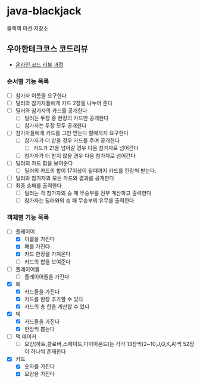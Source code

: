 # java-blackjack

블랙잭 미션 저장소

## 우아한테크코스 코드리뷰

- [온라인 코드 리뷰 과정](https://github.com/woowacourse/woowacourse-docs/blob/master/maincourse/README.md)

### 순서별 기능 목록
- [ ] 참가자 이름을 요구한다
- [ ] 딜러와 참가자들에게 카드 2장을 나누어 준다
- [ ] 딜러와 참가자의 카드를 공개한다
  - [ ] 딜러는 두장 중 한장의 카드만 공개한다
  - [ ] 참가자는 두장 모두 공개한다
- [ ] 참가자들에게 카드를 그만 받는다 할때까지 요구한다
  - [ ] 참가자가 더 받을 경우 카드를 주며 공개한다
    - [ ] 카드가 21을 넘어갈 경우 다음 참가자로 넘어간다
  - [ ] 참가자가 더 받지 않을 경우 다음 참가자로 넘어간다
- [ ] 딜러의 카드 합을 보여준다
  - [ ] 딜러의 카드의 합이 17이상이 될때까지 카드를 한장씩 받는다.
- [ ] 딜러와 참가자의 모든 카드와 결과를 공개한다
- [ ] 최종 승패를 출력한다
  - [ ] 딜러는 각 참가자의 승 패 무승부를 전부 계산하고 출력한다
  - [ ] 참가자는 딜러와의 승 패 무승부의 유무를 출력한다

### 객체별 기능 목록
- [ ] 플레이어
  - [x] 이름을 가진다
  - [x] 패를 가진다
  - [x] 카드 한장을 가져온다
  - [ ] 카드의 합을 보여준다
- [ ] 플레이어들
  - [ ] 플레이어들을 가진다
- [x] 패
  - [x] 카드들을 가진다
  - [x] 카드를 한장 추가할 수 있다
  - [x] 카드의 총 합을 계산할 수 있다
- [x] 덱
  - [x] 카드들을 가진다
  - [x] 한장씩 뽑는다
- [ ] 덱 메이커
  - [ ] 모양(하트,클로버,스페이드,다이아몬드)는 각각 13장씩(2~10,J,Q,K,A)씩 52장이 하나씩 존재한다
- [x] 카드
  - [x] 숫자를 가진다
  - [x] 모양을 가진다